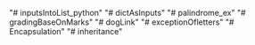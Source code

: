 "# inputsIntoList_python" 
"# dictAsInputs" 
"# palindrome_ex" 
"# gradingBaseOnMarks" 
"# dogLink" 
"# exceptionOfletters" 
"# Encapsulation" 
"# inheritance" 
